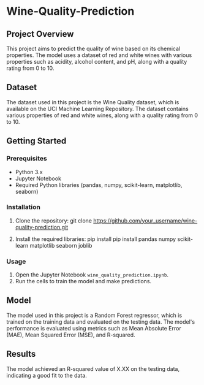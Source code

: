 # Wine-Quality-Prediction

## Project Overview

This project aims to predict the quality of wine based on its chemical properties. The model uses a dataset of red and white wines with various properties such as acidity, alcohol content, and pH, along with a quality rating from 0 to 10.

## Dataset

The dataset used in this project is the Wine Quality dataset, which is available on the UCI Machine Learning Repository. The dataset contains various properties of red and white wines, along with a quality rating from 0 to 10.

## Getting Started

### Prerequisites

- Python 3.x
- Jupyter Notebook
- Required Python libraries (pandas, numpy, scikit-learn, matplotlib, seaborn)

### Installation

1. Clone the repository: git clone https://github.com/your_username/wine-quality-prediction.git

2. Install the required libraries: pip install pip install pandas numpy scikit-learn matplotlib seaborn joblib


### Usage

1. Open the Jupyter Notebook `wine_quality_prediction.ipynb`.
2. Run the cells to train the model and make predictions.

## Model

The model used in this project is a Random Forest regressor, which is trained on the training data and evaluated on the testing data. The model's performance is evaluated using metrics such as Mean Absolute Error (MAE), Mean Squared Error (MSE), and R-squared.

## Results

The model achieved an R-squared value of X.XX on the testing data, indicating a good fit to the data.
